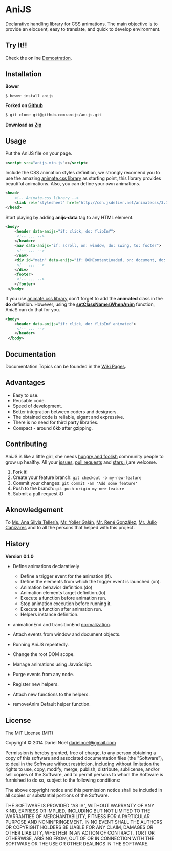 # AniJS

Declarative handling library for CSS animations. The main objective is to provide an elocuent, easy to translate, and quick to develop environment.


## Try It!!

Check the online [Demostration](http://anijs.github.io/).


## Installation
 
**Bower**
```bash
$ bower install anijs
```

**Forked on [Github](https://github.com/anijs/anijs)**
```bash
$ git clone git@github.com:anijs/anijs.git
```

**Download as [Zip](https://github.com/anijs/anijs/archive/master.zip)**

 
## Usage
 
Put the AniJS file on your page.
```xml
<script src="anijs-min.js"></script>
```

Include the CSS animation styles definition, we strongly recomend you  to use the amazing [animate.css library](http://daneden.github.io/animate.css/) as starting point, this library provides beautiful animations. Also, you can define your own animations.

```xml
<head>
    <!-- Animate.css library -->
    <link rel="stylesheet" href="http://cdn.jsdelivr.net/animatecss/3.1.0/animate.css">
</head>
```

Start playing by adding **anijs-data** tag to any HTML element.
```xml
<body>
    <header data-anijs="if: click, do: flipInY">
     <!-- ... -->
    </header>
    <nav data-anijs="if: scroll, on: window, do: swing, to: footer">
     <!-- ... -->
    </nav>
    <div id="main" data-anijs="if: DOMContentLoaded, on: document, do: swing">
     <!-- ... -->
    </div>
    <footer>
     <!-- ... -->
    </footer>
 </body>
```

If you use [animate.css library](http://daneden.github.io/animate.css/) don't forget to add  the **animated** class in the **do** definition. However, using the [**setClassNamesWhenAnim**](https://github.com/anijs/anijs/wiki/Add-default-class-names-while-Anim) function, AniJS can do that for you. 


```xml
<body>
    <header data-anijs="if: click, do: flipInY animated">
     <!-- ... -->
    </header>
 </body>
```

## Documentation

Documentation Topics can be founded in the [Wiki Pages](https://github.com/anijs/anijs/wiki).


## Advantages

- Easy to use.
- Reusable code.
- Speed of development.
- Better integration between coders and designers.
- The obtained code is reliable, elgant and expressive.
- There is no need for third party libraries.
- Compact - around 6kb after gzipping.


## Contributing
AniJS is like a little girl, she needs [hungry and foolish](http://www.youtube.com/watch?v=7CeNIDWtlo0#t=774) community people to grow up healthy. All your [issues](https://github.com/anijs/anijs/issues), [pull requests](https://github.com/anijs/anijs/pulls) and [stars ;) ](https://github.com/anijs/anijs) are welcome.
 
1. Fork it!
2. Create your feature branch: `git checkout -b my-new-feature`
3. Commit your changes: `git commit -am 'Add some feature'`
4. Push to the branch: `git push origin my-new-feature`
5. Submit a pull request :D


## Aknowledgement

To [Ms. Ana Silvia Tellería](mailto:anisilv@gmail.com), [Mr. Yolier Galán](mailto:gallego@gmail.com), [Mr. René González](mailto:voltusv@gmail.com), [Mr. Julio Cañizares](juliorubcan@gmail.com) and to all the persons that helped with this project.

## History
 
**Version 0.1.0**

- Define animations declaratively
	- Define a trigger event for the animation (if).
	- Define the elements from which the trigger event is launched (on).
	- Animation behavior definition.(do)
    - Animation elements target definition.(to)
	- Execute a function before animation run.
    - Stop animation execution before running it.
	- Execute a function after animation run.
	- Helpers instance definition.

- animationEnd and transitionEnd [normalization](buscar).
- Attach events from window and document objects.

- Running AniJS repeatedly.
- Change the root DOM scope.
- Manage animations using JavaScript.
- Purge events from any node.
- Register new helpers.
- Attach new functions to the helpers.
- removeAnim Default helper function.


## License
 
The MIT License (MIT)

Copyright © 2014 Dariel Noel <darielnoel@gmail.com>

Permission is hereby granted, free of charge, to any person obtaining a copy of this software and associated documentation files (the "Software"), to deal in the Software without restriction, including without limitation the rights to use, copy, modify, merge, publish, distribute, sublicense, and/or sell copies of the Software, and to permit persons to whom the Software is furnished to do so, subject to the following conditions:

The above copyright notice and this permission notice shall be included in all copies or substantial portions of the Software.

THE SOFTWARE IS PROVIDED "AS IS", WITHOUT WARRANTY OF ANY KIND, EXPRESS OR IMPLIED, INCLUDING BUT NOT LIMITED TO THE WARRANTIES OF MERCHANTABILITY, FITNESS FOR A PARTICULAR PURPOSE AND NONINFRINGEMENT. IN NO EVENT SHALL THE AUTHORS OR COPYRIGHT HOLDERS BE LIABLE FOR ANY CLAIM, DAMAGES OR OTHER LIABILITY, WHETHER IN AN ACTION OF CONTRACT, TORT OR OTHERWISE, ARISING FROM, OUT OF OR IN CONNECTION WITH THE SOFTWARE OR THE USE OR OTHER DEALINGS IN THE SOFTWARE.
